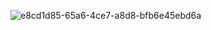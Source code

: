 ![e8cd1d85-65a6-4ce7-a8d8-bfb6e45ebd6a](https://github.com/user-attachments/assets/ce5e2ea1-3102-450c-97e9-9748c98ef1c7)
